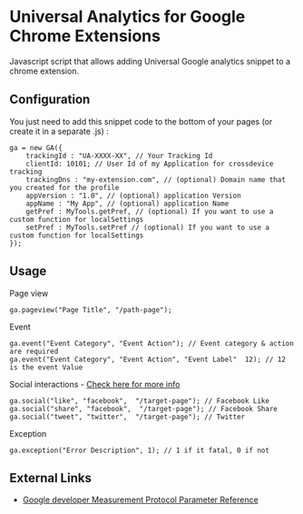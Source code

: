 Universal Analytics for Google Chrome Extensions
======================

Javascript script that allows adding Universal Google analytics snippet to a chrome extension.

Configuration
------------
    
You just need to add this snippet code to the bottom of your pages (or create it in a separate .js) : 

    ga = new GA({
        trackingId : "UA-XXXX-XX", // Your Tracking Id
        clientId: 10101; // User Id of my Application for crossdevice tracking
        trackingDns : "my-extension.com", // (optional) Domain name that you created for the profile
        appVersion : "1.0", // (optional) application Version
        appName : "My App", // (optional) application Name
        getPref : MyTools.getPref, // (optional) If you want to use a custom function for localSettings
        setPref : MyTools.setPref // (optional) If you want to use a custom function for localSettings
    });
    
Usage
------------

Page view

    ga.pageview("Page Title", "/path-page");

Event

    ga.event("Event Category", "Event Action"); // Event category & action are required
    ga.event("Event Category", "Event Action", "Event Label"  12); // 12 is the event Value

Social interactions - [Check here for more info](https://developers.google.com/analytics/devguides/collection/gajs/gaTrackingSocial)

    ga.social("like", "facebook",  "/target-page"); // Facebook Like
    ga.social("share", "facebook",  "/target-page"); // Facebook Share
    ga.social("tweet", "twitter",  "/target-page"); // Twitter

Exception

    ga.exception("Error Description", 1); // 1 if it fatal, 0 if not

External Links
------------
* [Google developer Measurement Protocol Parameter Reference](https://developers.google.com/analytics/devguides/collection/protocol/v1/parameters)
